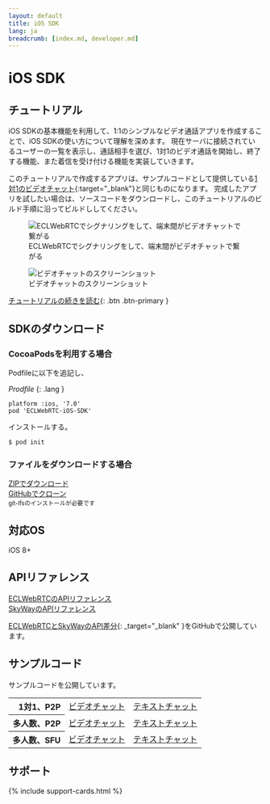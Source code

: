 ```yaml
---
layout: default
title: iOS SDK
lang: ja
breadcrumb: [index.md, developer.md]
---
```


# iOS SDK

## チュートリアル

iOS SDKの基本機能を利用して、1:1のシンプルなビデオ通話アプリを作成することで、iOS SDKの使い方について理解を深めます。
現在サーバに接続されているユーザーの一覧を表示し、通話相手を選び、1対1のビデオ通話を開始し、終了する機能、また着信を受け付ける機能を実装していきます。

このチュートリアルで作成するアプリは、サンプルコードとして提供している[1対1のビデオチャット](#){:target="_blank"}と同じものになります。
完成したアプリを試したい場合は、ソースコードをダウンロードし、このチュートリアルのビルド手順に沿ってビルドししてください。

<figure class="figure">
  <img src="https://github.com/skyway/webrtc-handson-native/wiki/img/hands-on-summary.png" class="figure-img img-fluid rounded" alt="ECLWebRTCでシグナリングをして、端末間がビデオチャットで繋がる">
  <figcaption class="figure-caption">ECLWebRTCでシグナリングをして、端末間がビデオチャットで繋がる</figcaption>
</figure>

<figure class="figure">
  <img src="https://github.com/skyway/webrtc-handson-native/wiki/img/video-chat.png" class="figure-img img-fluid rounded" alt="ビデオチャットのスクリーンショット">
  <figcaption class="figure-caption">ビデオチャットのスクリーンショット</figcaption>
</figure>

[チュートリアルの続きを読む](ios-tutorial.html){: .btn .btn-primary }

## SDKのダウンロード

### CocoaPodsを利用する場合

Podfileに以下を追記し、

*Prodfile*
{: .lang }

```
platform :ios, '7.0'
pod 'ECLWebRTC-iOS-SDK'
```

インストールする。

```sh
$ pod init
```

### ファイルをダウンロードする場合

<div class="d-sm-flex">
  <div class="pr-1 pb-2">
    <a href="https://s3-ap-northeast-1.amazonaws.com/skyway-sdk-production/skyway-ios-sdk.zip" class="btn btn-primary">ZIPでダウンロード</a>
  </div>
  <div>
    <a href="https://github.com/nttcom/ECLWebRTC-iOS-SDK" class="btn btn-secondary" target="_blank">GitHubでクローン</a><br>
    <small>git-lfsのインストールが必要です</small>
  </div>
</div>

## 対応OS

iOS 8+

## APIリファレンス

<div class="d-sm-flex">
  <div class="pr-1 pb-2">
    <a href="./ios-reference/" class="btn btn-primary">ECLWebRTCのAPIリファレンス</a>
  </div>
  <div class="pb-3">
    <a href="http://nttcom.github.io/skyway/docs/#iOS" class="btn btn-secondary" target="_blank">SkyWayのAPIリファレンス</a><br>
  </div>
</div>

[ECLWebRTCとSkyWayのAPI差分](https://github.com/nttcom/skyway-sdk-migration-docs/blob/master/ios_sdk_next_version_api_diff.md){: _target="_blank" }をGitHubで公開しています。

## サンプルコード

サンプルコードを公開しています。

<div class="row">
  <div class="col-md-9 col-lg-7 col-xl-6">
    <table class="table">
      <tbody align="right">
        <tr>
          <th scope="row">1対1、P2P</th>
          <td><a href="#">ビデオチャット</a></td>
          <td><a href="#">テキストチャット</a></td>
        </tr>
        <tr>
          <th scope="row">多人数、P2P</th>
          <td><a href="#">ビデオチャット</a></td>
          <td><a href="#">テキストチャット</a></td>
        </tr>
        <tr>
          <th scope="row">多人数、SFU</th>
          <td><a href="#">ビデオチャット</a></td>
          <td><a href="#">テキストチャット</a></td>
        </tr>
      </tbody>
    </table>
  </div>
</div>

## サポート

{% include support-cards.html %}
